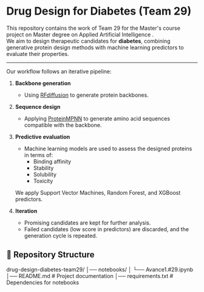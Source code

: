 # Drug Design for Diabetes (Team 29)

This repository contains the work of Team 29 for the Master's course project on Master degree on Applied Artificial Intelligence .  
We aim to design therapeutic candidates for **diabetes**, combining generative protein design methods with machine learning predictors to evaluate their properties.

---

Our workflow follows an iterative pipeline:
1. **Backbone generation**  
   - Using [RFdiffusion](https://github.com/RosettaCommons/RFdiffusion) to generate protein backbones.

2. **Sequence design**  
   - Applying [ProteinMPNN](https://github.com/dauparas/ProteinMPNN) to generate amino acid sequences compatible with the backbone.

3. **Predictive evaluation**  
   - Machine learning models are used to assess the designed proteins in terms of:
     - Binding affinity
     - Stability
     - Solubility
     - Toxicity  

   We apply Support Vector Machines, Random Forest, and XGBoost predictors.  

4. **Iteration**  
   - Promising candidates are kept for further analysis.  
   - Failed candidates (low score in predictors) are discarded, and the generation cycle is repeated.


## 📂 Repository Structure

drug-design-diabetes-team29/
│── notebooks/
│ └── Avance1.#29.ipynb 
│── README.md # Project documentation
│── requirements.txt # Dependencies for notebooks
